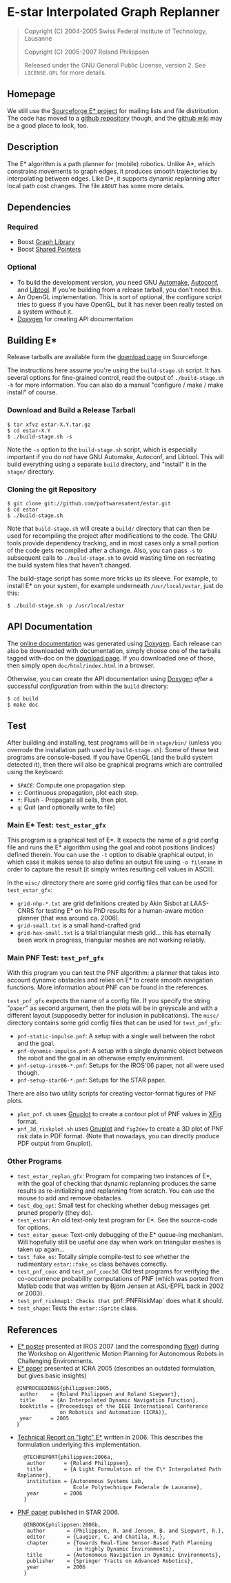 # E-star Interpolated Graph Replanner

> Copyright (C) 2004-2005 Swiss Federal Institute of Technology, Lausanne
>
> Copyright (C) 2005-2007 Roland Philippsen <roland dot philippsen at gmx net>
>
> Released under the GNU General Public License, version 2. See
> `LICENSE.GPL` for more details.


## Homepage

We still use the [Sourceforge E* project][] for mailing lists and file distribution. The code has moved to a [github repository][] though, and the [github wiki][] may be a good place to look, too.

[Sourceforge E* project]: http://sourceforge.net/projects/estar/
[github repository]: http://github.com/poftwaresatent/estar
[github wiki]: http://github.com/poftwaresatent/estar/wiki


## Description

The E\* algorithm is a path planner for (mobile) robotics. Unlike A\*,
which constrains movements to graph edges, it produces smooth
trajectories by interpolating between edges. Like D\*, it supports
dynamic replanning after local path cost changes. The file `ABOUT` has some more details.


## Dependencies

### Required

* Boost [Graph Library][]
* Boost [Shared Pointers][]

[Graph Library]: http://www.boost.org/libs/graph/
[Shared Pointers]: http://www.boost.org/libs/smart_ptr/

### Optional

* To build the development version, you need GNU [Automake][], [Autoconf][], and [Libtool][]. If you're building from a release tarball, you don't need this.
* An OpenGL implementation. This is sort of optional, the configure script tries to guess if you have OpenGL, but it has never been really tested on a system without it.
* [Doxygen][] for creating API documentation

[Automake]: http://www.gnu.org/software/automake/
[Autoconf]: http://www.gnu.org/software/autoconf/
[Libtool]: http://www.gnu.org/software/libtool/
[Doxygen]: http://www.doxygen.org/


## Building E\*

Release tarballs are available form the [download page][] on Sourceforge.

[download page]: http://sourceforge.net/projects/estar/files/estar/

The instructions here assume you're using the `build-stage.sh` script. It has several options for fine-grained control, read the output of `./build-stage.sh -h` for more information. You can also do a manual "configure / make / make install" of course.

### Download and Build a Release Tarball

    $ tar xfvz estar-X.Y.tar.gz
    $ cd estar-X.Y
    $ ./build-stage.sh -s

Note the `-s` option to the `build-stage.sh` script, which is especially important if you do *not* have GNU Automake, Autoconf, and Libtool. This will build everything using a separate `build` directory, and "install" it in the `stage/` directory.

### Cloning the git Repository

    $ git clone git://github.com/poftwaresatent/estar.git
    $ cd estar
    $ ./build-stage.sh

Note that `build-stage.sh` will create a `build/` directory that can then be used for recompiling the project after modifications to the code. The GNU tools provide dependency tracking, and in most cases only a small portion of the code gets recompiled after a change. Also, you can pass `-s` to subsequent calls to `./build-stage.sh` to avoid wasting time on recreating the build system files that haven't changed.

The build-stage script has some more tricks up its sleeve. For example, to install E\* on your system, for example underneath `/usr/local/estar`, just do this:

    $ ./build-stage.sh -p /usr/local/estar


## API Documentation

The [online documentation](http://estar.sourceforge.net/doc/index.html) was generated using [Doxygen][]. Each release can also be downloaded with documentation, simply choose one of the tarballs tagged with-doc on the [download page][]. If you downloaded one of those, then simply open `doc/html/index.html` in a browser.

Otherwise, you can create the API documentation using [Doxygen][] *after* a successful *configuration* from within the `build` directory:

    $ cd build
    $ make doc


## Test

After building and installing, test programs will be in `stage/bin/` (unless you overrode the installation path used by `build-stage.sh`). Some of these test programs are console-based. If you have OpenGL (and the build system detected it), then there will also be graphical programs which are controlled using the keyboard:

* `SPACE`: Compute one propagation step.
* `c`: Continuous propagation, plot each step.
* `f`: Flush - Propagate all cells, then plot.
* `q`: Quit (and optionally write to file)

### Main E\* Test: `test_estar_gfx`

This program is a graphical test of E\*. It expects the name of a grid config file and runs the E\* algorithm using the goal and robot positions (indices) defined therein. You can use the `-t` option to
disable graphical output, in which case it makes sense to also define an output file using `-o filename` in order to capture the result (it simply writes resulting cell values in ASCII).

In the `misc/` directory there are some grid config files that can be used for `test_estar_gfx`:

* `grid-nhp-*.txt` are grid definitions created by Akin Sisbot at LAAS-CNRS for testing E\* on his PhD results for a human-aware motion planner (that was around ca. 2006).
* `grid-small.txt` is a small hand-crafted grid
* `grid-hex-small.txt` is a trial triangular mesh grid... this has eternally been work in progress, triangular meshes are not working reliably.

### Main PNF Test: `test_pnf_gfx`

With this program you can test the PNF algorithm: a planner that takes into account dynamic obstacles and relies on E\* to create smooth navigation functions. More information about PNF can be found in the references.

`test_pnf_gfx` expects the name of a config file. If you specify the string "`paper`" as second argument, then the plots will be in greyscale and with a different layout (supposedly better for inclusion in publications). The `misc/` directory contains some grid config files that can be used for `test_pnf_gfx`:

* `pnf-static-impulse.pnf`: A setup with a single wall between the robot and the goal.
* `pnf-dynamic-impulse.pnf`: A setup with a single dynamic object between the robot and the goal in an otherwise empty environment.
* `pnf-setup-iros06-*.pnf`: Setups for the IROS'06 paper, not all were used though.
* `pnf-setup-star06-*.pnf`: Setups for the STAR paper.

There are also two utility scripts for creating vector-format figures of PNF plots.

* `plot_pnf.sh` uses [Gnuplot][] to create a contour plot of PNF values in [XFig][] format.
* `pnf_3d_riskplot.sh` uses [Gnuplot][] and `fig2dev` to create a 3D plot of PNF risk data in PDF format. (Note that nowadays, you can directly produce PDF output from Gnuplot).

[Gnuplot]: http://www.gnuplot.info/
[XFig]: http://xfig.org/

### Other Programs

* `test_estar_replan_gfx`: Program for comparing two instances of E\*, with the goal of checking that dynamic replanning produces the same results as re-initializing and replanning from scratch. You can use the mouse to add and remove obstacles.
* `test_dbg_opt`: Small test for checking whether debug messages get pruned properly (they do).
* `test_estar`: An old text-only test program for E\*. See the source-code for options.
* `test_estar_queue`: Text-only debugging of the E\* queue-ing mechanism. Will hopefully still be useful one day when work on triangular meshes is taken up again...
* `test_fake_os`: Totally simple compile-test to see whether the rudimentary `estar::fake_os` class behaves correctly.
* `test_pnf_cooc` and `test_pnf_cooc3d`: Old test programs for verifying the co-occurrence probability computations of PNF (which was ported from Matlab code that was written by Bj&ouml;rn Jensen at ASL-EPFL back in 2002 or 2003).
* `test_pnf_riskmap1: Checks that `pnf::PNFRiskMap` does what it should.
* `test_shape`: Tests the `estar::Sprite` class.


## References

* [E* poster](http://estar.sourceforge.net/papers/philippsen-estar-poster-iros07.pdf) presented at IROS 2007 (and the corresponding [flyer](http://estar.sourceforge.net/papers/philippsen-estar-flyer-iros07.pdf)) during the Workshop on Algorithmic Motion Planning for Autonomous Robots in Challenging Environments.
* [E* paper](http://estar.sourceforge.net/papers/philippsen_siegwart_icra2005_paper.pdf) presented at ICRA 2005 (describes an outdated formulation, but gives basic insights)
 ```
    @INPROCEEDINGS{philippsen:2005,
     author    = {Roland Philippsen and Roland Siegwart},
     title     = {An Interpolated Dynamic Navigation Function},
     booktitle = {Proceedings of the IEEE International Conference
                  on Robotics and Automation (ICRA)},
     year      = 2005
    }
  ```
* [Technical Report on "light" E\*](http://estar.sourceforge.net/papers/philippsen--estar-TR06.pdf) written in 2006. This describes the formulation underlying this implementation.
  ```
    @TECHREPORT{philippsen:2006a,
     author      = {Roland Philippsen},
     title       = {A Light Formulation of the E\* Interpolated Path Replanner},
     institution = {Autonomous Systems Lab,
                    Ecole Polytechnique Federale de Lausanne},
     year        = 2006
    }
  ```
* [PNF paper](http://estar.sourceforge.net/papers/philippsen-jensen-siegwart--star06.pdf.zip) published in STAR 2006.
  ```
    @INBOOK{philippsen:2006b,
     author       = {Philippsen, R. and Jensen, B. and Siegwart, R.},
     editor       = {Laugier, C. and Chatila, R.},
     chapter      = {Towards Real-Time Sensor-Based Path Planning
                     in Highly Dynamic Environments},
     title        = {Autonomous Navigation in Dynamic Environments},
     publisher    = {Springer Tracts on Advanced Robotics},
     year         = 2006
    }
  ```
